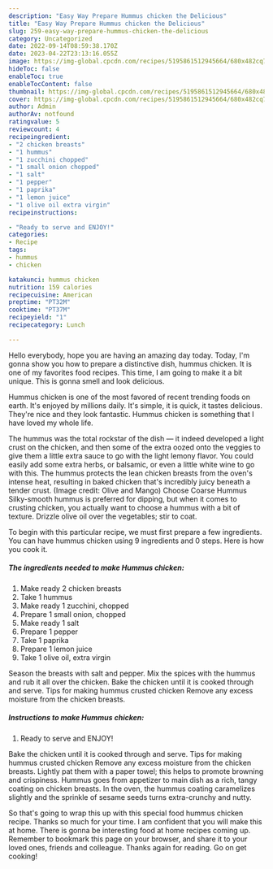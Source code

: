 ```yaml
---
description: "Easy Way Prepare Hummus chicken the Delicious"
title: "Easy Way Prepare Hummus chicken the Delicious"
slug: 259-easy-way-prepare-hummus-chicken-the-delicious
category: Uncategorized
date: 2022-09-14T08:59:38.170Z
date: 2023-04-22T23:13:16.055Z
image: https://img-global.cpcdn.com/recipes/5195861512945664/680x482cq70/hummus-chicken-recipe-main-photo.jpg
hideToc: false
enableToc: true
enableTocContent: false
thumbnail: https://img-global.cpcdn.com/recipes/5195861512945664/680x482cq70/hummus-chicken-recipe-main-photo.jpg
cover: https://img-global.cpcdn.com/recipes/5195861512945664/680x482cq70/hummus-chicken-recipe-main-photo.jpg
author: Admin
authorAv: notfound
ratingvalue: 5
reviewcount: 4
recipeingredient:
- "2 chicken breasts"
- "1 hummus"
- "1 zucchini chopped"
- "1 small onion chopped"
- "1 salt"
- "1 pepper"
- "1 paprika"
- "1 lemon juice"
- "1 olive oil extra virgin"
recipeinstructions:

- "Ready to serve and ENJOY!"
categories:
- Recipe
tags:
- hummus
- chicken

katakunci: hummus chicken 
nutrition: 159 calories
recipecuisine: American
preptime: "PT32M"
cooktime: "PT37M"
recipeyield: "1"
recipecategory: Lunch

---
```



Hello everybody, hope you are having an amazing day today. Today, I'm gonna show you how to prepare a distinctive dish, hummus chicken. It is one of my favorites food recipes. This time, I am going to make it a bit unique. This is gonna smell and look delicious.

Hummus chicken is one of the most favored of recent trending foods on earth. It's enjoyed by millions daily. It's simple, it is quick, it tastes delicious. They're nice and they look fantastic. Hummus chicken is something that I have loved my whole life.

The hummus was the total rockstar of the dish — it indeed developed a light crust on the chicken, and then some of the extra oozed onto the veggies to give them a little extra sauce to go with the light lemony flavor. You could easily add some extra herbs, or balsamic, or even a little white wine to go with this. The hummus protects the lean chicken breasts from the oven&#39;s intense heat, resulting in baked chicken that&#39;s incredibly juicy beneath a tender crust. (Image credit: Olive and Mango) Choose Coarse Hummus Silky-smooth hummus is preferred for dipping, but when it comes to crusting chicken, you actually want to choose a hummus with a bit of texture. Drizzle olive oil over the vegetables; stir to coat.


To begin with this particular recipe, we must first prepare a few ingredients. You can have hummus chicken using 9 ingredients and 0 steps. Here is how you cook it.

<!--inarticleads1-->

##### The ingredients needed to make Hummus chicken:

1. Make ready 2 chicken breasts
1. Take 1 hummus
1. Make ready 1 zucchini, chopped
1. Prepare 1 small onion, chopped
1. Make ready 1 salt
1. Prepare 1 pepper
1. Take 1 paprika
1. Prepare 1 lemon juice
1. Take 1 olive oil, extra virgin


Season the breasts with salt and pepper. Mix the spices with the hummus and rub it all over the chicken. Bake the chicken until it is cooked through and serve. Tips for making hummus crusted chicken Remove any excess moisture from the chicken breasts. 

<!--inarticleads2-->

##### Instructions to make Hummus chicken:


1. Ready to serve and ENJOY!

Bake the chicken until it is cooked through and serve. Tips for making hummus crusted chicken Remove any excess moisture from the chicken breasts. Lightly pat them with a paper towel; this helps to promote browning and crispiness. Hummus goes from appetizer to main dish as a rich, tangy coating on chicken breasts. In the oven, the hummus coating caramelizes slightly and the sprinkle of sesame seeds turns extra-crunchy and nutty. 

So that's going to wrap this up with this special food hummus chicken recipe. Thanks so much for your time. I am confident that you will make this at home. There is gonna be interesting food at home recipes coming up. Remember to bookmark this page on your browser, and share it to your loved ones, friends and colleague. Thanks again for reading. Go on get cooking!

